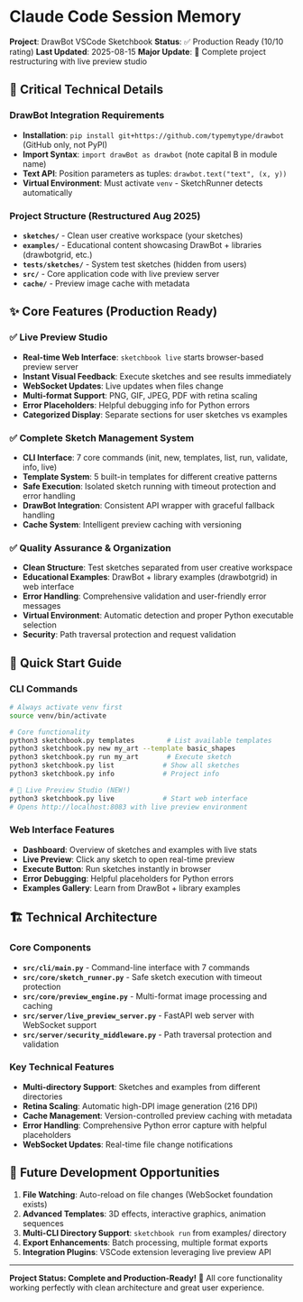 # Claude Code Session Memory

**Project**: DrawBot VSCode Sketchbook
**Status**: ✅ Production Ready (10/10 rating)
**Last Updated**: 2025-08-15
**Major Update**: 🎨 Complete project restructuring with live preview studio

## 🔧 Critical Technical Details

### DrawBot Integration Requirements
- **Installation**: `pip install git+https://github.com/typemytype/drawbot` (GitHub only, not PyPI)
- **Import Syntax**: `import drawBot as drawbot` (note capital B in module name)
- **Text API**: Position parameters as tuples: `drawbot.text("text", (x, y))`
- **Virtual Environment**: Must activate `venv` - SketchRunner detects automatically

### Project Structure (Restructured Aug 2025)
- **`sketches/`** - Clean user creative workspace (your sketches)
- **`examples/`** - Educational content showcasing DrawBot + libraries (drawbotgrid, etc.)
- **`tests/sketches/`** - System test sketches (hidden from users)
- **`src/`** - Core application code with live preview server
- **`cache/`** - Preview image cache with metadata

## ✨ Core Features (Production Ready)

### ✅ Live Preview Studio
- **Real-time Web Interface**: `sketchbook live` starts browser-based preview server
- **Instant Visual Feedback**: Execute sketches and see results immediately
- **WebSocket Updates**: Live updates when files change
- **Multi-format Support**: PNG, GIF, JPEG, PDF with retina scaling
- **Error Placeholders**: Helpful debugging info for Python errors
- **Categorized Display**: Separate sections for user sketches vs examples

### ✅ Complete Sketch Management System
- **CLI Interface**: 7 core commands (init, new, templates, list, run, validate, info, live)
- **Template System**: 5 built-in templates for different creative patterns
- **Safe Execution**: Isolated sketch running with timeout protection and error handling
- **DrawBot Integration**: Consistent API wrapper with graceful fallback handling
- **Cache System**: Intelligent preview caching with versioning

### ✅ Quality Assurance & Organization
- **Clean Structure**: Test sketches separated from user creative workspace
- **Educational Examples**: DrawBot + library examples (drawbotgrid) in web interface
- **Error Handling**: Comprehensive validation and user-friendly error messages
- **Virtual Environment**: Automatic detection and proper Python executable selection
- **Security**: Path traversal protection and request validation

## 🚀 Quick Start Guide

### CLI Commands
```bash
# Always activate venv first
source venv/bin/activate

# Core functionality
python3 sketchbook.py templates        # List available templates
python3 sketchbook.py new my_art --template basic_shapes
python3 sketchbook.py run my_art       # Execute sketch
python3 sketchbook.py list            # Show all sketches
python3 sketchbook.py info            # Project info

# 🎨 Live Preview Studio (NEW!)
python3 sketchbook.py live            # Start web interface
# Opens http://localhost:8083 with live preview environment
```

### Web Interface Features
- **Dashboard**: Overview of sketches and examples with live stats
- **Live Preview**: Click any sketch to open real-time preview
- **Execute Button**: Run sketches instantly in browser
- **Error Debugging**: Helpful placeholders for Python errors
- **Examples Gallery**: Learn from DrawBot + library examples

## 🏗️ Technical Architecture

### Core Components
- **`src/cli/main.py`** - Command-line interface with 7 commands
- **`src/core/sketch_runner.py`** - Safe sketch execution with timeout protection
- **`src/core/preview_engine.py`** - Multi-format image processing and caching
- **`src/server/live_preview_server.py`** - FastAPI web server with WebSocket support
- **`src/server/security_middleware.py`** - Path traversal protection and validation

### Key Technical Features
- **Multi-directory Support**: Sketches and examples from different directories
- **Retina Scaling**: Automatic high-DPI image generation (216 DPI)
- **Cache Management**: Version-controlled preview caching with metadata
- **Error Handling**: Comprehensive Python error capture with helpful placeholders
- **WebSocket Updates**: Real-time file change notifications

## 🔮 Future Development Opportunities

1. **File Watching**: Auto-reload on file changes (WebSocket foundation exists)
2. **Advanced Templates**: 3D effects, interactive graphics, animation sequences
3. **Multi-CLI Directory Support**: `sketchbook run` from examples/ directory
4. **Export Enhancements**: Batch processing, multiple format exports
5. **Integration Plugins**: VSCode extension leveraging live preview API

---

**Project Status: Complete and Production-Ready!** 🎉
All core functionality working perfectly with clean architecture and great user experience.
